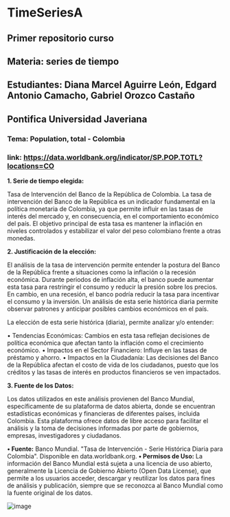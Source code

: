 # TimeSeriesA
## Primer repositorio curso
## Materia: series de tiempo
## Estudiantes: Diana Marcel Aguirre León, Edgard Antonio Camacho, Gabriel Orozco Castaño
## Pontifica Universidad Javeriana
### Tema: Population, total - Colombia
### link: https://data.worldbank.org/indicator/SP.POP.TOTL?locations=CO

**1. Serie de tiempo elegida:**
   
Tasa de Intervención del Banco de la República de Colombia.
La tasa de intervención del Banco de la República es un indicador fundamental en la política monetaria de Colombia, ya que permite influir en las tasas de interés del mercado y, en consecuencia, en el comportamiento económico del país. El objetivo principal de esta tasa es mantener la inflación en niveles controlados y estabilizar el valor del peso colombiano frente a otras monedas. 

**2. Justificación de la elección:**
   
El análisis de la tasa de intervención permite entender la postura del Banco de la República frente a situaciones como la inflación o la recesión económica. Durante periodos de inflación alta, el banco puede aumentar esta tasa para restringir el consumo y reducir la presión sobre los precios. En cambio, en una recesión, el banco podría reducir la tasa para incentivar el consumo y la inversión. Un análisis de esta serie histórica diaria permite observar patrones y anticipar posibles cambios económicos en el país.

La elección de esta serie histórica (diaria), permite analizar y/o entender:

•	Tendencias Económicas: Cambios en esta tasa reflejan decisiones de política económica que afectan tanto la inflación como el crecimiento económico.
•	Impactos en el Sector Financiero: Influye en las tasas de préstamo y ahorro.
•	Impactos en la Ciudadanía: Las decisiones del Banco de la República afectan el costo de vida de los ciudadanos, puesto que los créditos y las tasas de interés en productos financieros se ven impactados.

**3. Fuente de los Datos:**
   
Los datos utilizados en este análisis provienen del Banco Mundial, específicamente de su plataforma de datos abierta, donde se encuentran estadísticas económicas y financieras de diferentes países, incluida Colombia. Esta plataforma ofrece datos de libre acceso para facilitar el análisis y la toma de decisiones informadas por parte de gobiernos, empresas, investigadores y ciudadanos.

**•	Fuente:** Banco Mundial. "Tasa de Intervención - Serie Histórica Diaria para Colombia". Disponible en data.worldbank.org.
**•	Permisos de Uso:** La información del Banco Mundial está sujeta a una licencia de uso abierto, generalmente la Licencia de Gobierno Abierto (Open Data License), que permite a los usuarios acceder, descargar y reutilizar los datos para fines de análisis y publicación, siempre que se reconozca al Banco Mundial como la fuente original de los datos. 


![image](https://github.com/user-attachments/assets/1b5733b9-1d4e-4ddc-906c-5b2e931946ba)
